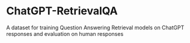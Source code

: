 # ChatGPT-RetrievalQA
A dataset for training Question Answering Retrieval models on ChatGPT responses and evaluation on human responses
